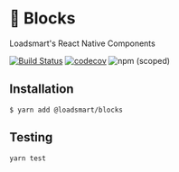 # :european_castle: Blocks
Loadsmart's React Native Components

[![Build Status](https://circleci.com/gh/loadsmart/blocks.svg?style=shield)](https://circleci.com/gh/loadsmart/blocks/tree/master)
[![codecov](https://codecov.io/gh/loadsmart/blocks/branch/master/graph/badge.svg)](https://codecov.io/gh/loadsmart/blocks)
![npm (scoped)](https://img.shields.io/npm/v/@loadsmart/blocks.svg)

## Installation

```
$ yarn add @loadsmart/blocks
```


## Testing

```
yarn test
```

